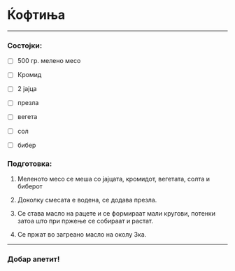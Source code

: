 # Ќофтиња

---

### Состојки:

- [ ] 500 гр. мелено месо

- [ ] Кромид

- [ ] 2 јајца

- [ ] презла

- [ ] вегета

- [ ] сол

- [ ] бибер

### Подготовка:

1. Меленото месо се меша со јајцата, кромидот, вегетата, солта и биберот

2. Доколку смесата е водена, се додава презла.

3. Се става масло на рацете и се формираат мали кругови, потенки затоа што при пржење се собираат и растат.

4. Се пржат во загреано масло на околу 3ка.

---

### Добар апетит!
